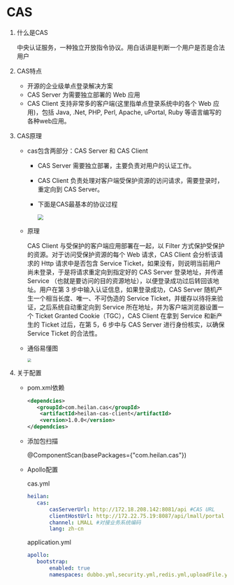 # CAS

1. 什么是CAS

   中央认证服务，一种独立开放指令协议。用白话讲是判断一个用户是否是合法用户

2. CAS特点

   - 开源的企业级单点登录解决方案
   - CAS Server 为需要独立部署的 Web 应用
   - CAS Client 支持非常多的客户端(这里指单点登录系统中的各个 Web 应用)，包括 Java, .Net, PHP, Perl, Apache, uPortal, Ruby 等语言编写的各种web应用。

3. CAS原理

   - cas包含两部分：CAS Server 和 CAS Client

     - CAS Server 需要独立部署，主要负责对用户的认证工作。

     - CAS Client 负责处理对客户端受保护资源的访问请求，需要登录时，重定向到 CAS Server。

     - 下面是CAS最基本的协议过程

       <img src="https://bkimg.cdn.bcebos.com/pic/aa64034f78f0f736b69eb6580555b319ebc41302?x-bce-process=image/watermark,image_d2F0ZXIvYmFpa2U4MA==,g_7,xp_5,yp_5/format,f_auto" style="zoom:80%;" /> 

   - 原理

     CAS Client 与受保护的客户端应用部署在一起，以 Filter 方式保护受保护的资源。对于访问受保护资源的每个 Web 请求，CAS Client 会分析该请求的 Http 请求中是否包含 Service Ticket，如果没有，则说明当前用户尚未登录，于是将请求重定向到指定好的 CAS Server 登录地址，并传递 Service （也就是要访问的目的资源地址），以便登录成功过后转回该地址。用户在第 3 步中输入认证信息，如果登录成功，CAS Server 随机产生一个相当长度、唯一、不可伪造的 Service Ticket，并缓存以待将来验证，之后系统自动重定向到 Service 所在地址，并为客户端浏览器设置一个 Ticket Granted Cookie（TGC），CAS Client 在拿到 Service 和新产生的 Ticket 过后，在第 5，6 步中与 CAS Server 进行身份核实，以确保 Service Ticket 的合法性。

   - 通俗易懂图

     <img src="https://i.niupic.com/images/2022/07/18/a14l.png" style="zoom:50%;" />  

     

4. 关于配置

   - pom.xml依赖

     ```xml
     <dependcies>
     	<groupId>com.heilan.cas</groupId>
         <artifactId>heilan-cas-client</artifactId>
         <version>1.0.0</version>
     </dependcies>
     ```

   - 添加包扫描

     @ComponentScan(basePackages={"com.heilan.cas"})

   - Apollo配置

     cas.yml

     ```yaml
     heilan:
     	cas:
     		casServerUrl: http://172.18.208.142:8081/api #CAS URL
     		clientHostUrl: http://172.22.75.19:8087/api/lmall/portal #客户端回调URL
     		channel: LMALL #对接业务系统编码
     		lang: zh-cn
     ```

     application.yml

     ```yaml
     apollo:
     	bootstrap:
     		enabled: true
     		namespaces: dubbo.yml,security.yml,redis.yml,uploadFile.yml,cas.yml
     ```

     

   

